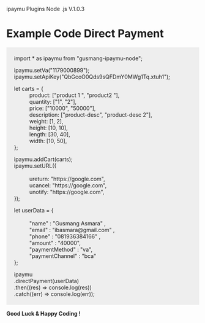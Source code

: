 ipaymu Plugins Node .js V.1.0.3
<p></p>
<h1>Example Code Direct Payment</h1> 
<p></p>

<div style="padding:20px; background:#EEEEEE;">
import * as ipaymu from "gusmang-ipaymu-node";
<p></p>
ipaymu.setVa("1179000899"); <br />
ipaymu.setApiKey("QbGcoO0Qds9sQFDmY0MWg1Tq.xtuh1");
<p></p>
let carts = { <br />
<div style="padding-left:40px;">
    product: ["product 1 ", "product2 "], <br />
    quantity: ["1", "2"], <br />
    price: ["10000", "50000"], <br />
    description: ["product-desc", "product-desc 2"], <br />
    weight: [1, 2], <br />
    height: [10, 10], <br />
    length: [30, 40], <br />
    width: [10, 50], <br />
</div>
}; 
<p></p>
ipaymu.addCart(carts);<br />
ipaymu.setURL({
<div style="padding-left:40px;">
<br />
    ureturn: "https://google.com",<br />
    ucancel: "https://google.com",<br />
    unotify: "https://google.com",<br />
</div>
});
<p></p>
let userData = {
<div style="padding-left:40px;">    
<br />
"name" : "Gusmang Asmara" , <br />
"email" : "ibasmara@gmail.com" , <br />
"phone" : "081936384166" , <br />
"amount" : "40000", <br />
"paymentMethod" : "va", <br />
"paymentChannel" : "bca"<br />
</div>
};
<p></p>
ipaymu<br />
    .directPayment(userData)<br />
    .then((res) => console.log(res))<br />
    .catch((err) => console.log(err));<br />
</div>

<p></p>
<b> Good Luck & Happy Coding ! </b>